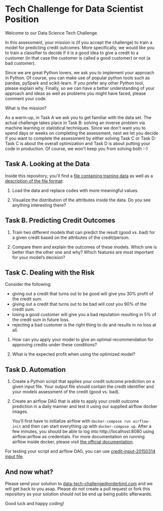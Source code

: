 
# Tech Challenge for Data Scientist Position

Welcome to our Data Science Tech Challenge.

In this assessment, your mission is (if you accept the challenge) to train a model for predicting credit outcomes. 
More specifically, we would like you to train a classifier to decide if it is a good idea 
to give a credit to a customer (in that case the customer is called a good customer) or not (a bad customer).

Since we are great Python lovers, we ask you to implement your approach in Python. Of course, you can make use of 
popular python tools such as pandas, pySpark and scikit-learn. If you prefer any other Python tool, please explain why.
Finally, so we can have a better understanding of your approach and ideas as well as problems you might have faced, 
please comment your code. 

What is the mission?

As a warm-up, in Task A we ask you to get familiar with the data set. The actual challenge takes place in Task B: 
solving an inverse problem via machine learning or statistical techniques. Since we don't want you to spend days 
or weeks on completing the assessment, next we let you decide if you want to complete the assessment by 
either solving Task C or Task D: Task C is about the overall optimization and Task D is about putting your code in production.
Of course, we won't keep you from solving both :-)


## Task A. Looking at the Data

Inside this repository, you'll find a 
[file containing training data](data/credit-training-data.csv.gz) as well as a
[description of the file format](data-description.md):

 1. Load the data and replace codes with more meaningful values.

 2. Visualize the distribution of the attributes inside the data.
    Do you see anything interesting there?


## Task B. Predicting Credit Outcomes

 1. Train two different models that can predict the result (good vs. bad) for a
    given credit based on the attributes of the credit/person.

 2. Compare them and explain the outcomes of these models. Which one is better than the other one and why?
    Which features are most important for your model’s decision?
    
    
## Task C. Dealing with the Risk

Consider the following:

 - giving out a credit that turns out to be good will give you 30% profit of the credit sum.
 - giving out a credit that turns out to be bad will cost you 90% of the credit sum.
 - losing a good customer will give you a bad reputation resulting in 5% of the credit sum in future loss.
 - rejecting a bad customer is the right thing to do and results in no loss at all.

1. How can you apply your model to give an optimal recommendation for
   approving credits under these conditions?

2. What is the expected profit when using the optimized model?


## Task D. Automation

1. Create a Python script that applies your credit outcome prediction on a given input file.
   Your output file should contain the credit identifier and your models assessment of the credit (good vs. bad).

2. Create an airflow DAG that is able to apply your credit outcome prediction in a daily manner 
   and test it using our supplied airflow docker images. 
 
   You'll first have to initialize airflow with `docker-compose run airflow-init` 
   and then can start everything up with `docker-compose up`. 
   After a few minutes, you should be able to log into http://localhost:8080 using airflow:airflow as credentials.
   For more documentation on running airflow inside docker, please visit 
   [the official documentation](https://airflow.apache.org/docs/apache-airflow/stable/start/docker.html).
   
For testing your script and airflow DAG, you can use [credit-input-20150314 input file](data/credit-input-20150314.csv.gz).
   
## And now what?
Please send your solution to data-tech-challenge@orderbird.com and we will get back to you asap. 
Please *do not* create a pull request or fork this repository as your solution should not be end up being public afterwards.

Good luck and happy coding!

